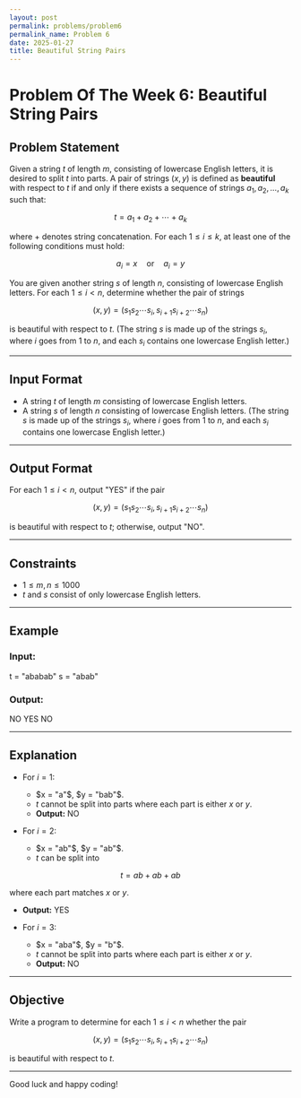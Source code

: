 ```yaml
---
layout: post
permalink: problems/problem6
permalink_name: Problem 6
date: 2025-01-27
title: Beautiful String Pairs
---
```








# Problem Of The Week 6: Beautiful String Pairs

## Problem Statement

Given a string $t$ of length $m$, consisting of lowercase English letters, it is desired to split $t$ into parts. A pair of strings $(x, y)$ is defined as **beautiful** with respect to $t$ if and only if there exists a sequence of strings $a_1, a_2, \ldots, a_k$ such that:

$$
t = a_1 + a_2 + \cdots + a_k
$$

where $+$ denotes string concatenation. For each $1 \leq i \leq k$, at least one of the following conditions must hold: 

$$
a_i = x \quad \text{or} \quad a_i = y
$$

You are given another string $s$ of length $n$, consisting of lowercase English letters. For each $1 \leq i < n$, determine whether the pair of strings 

$$
(x, y) = (s_1 s_2 \cdots s_i, s_{i+1} s_{i+2} \cdots s_n)
$$

is beautiful with respect to $t$.
(The string $s$ is made up of the strings $s_i$, where $i$ goes from $1$ to $n$, and each $s_i$ contains one lowercase English letter.)

---

## Input Format

- A string $t$ of length $m$ consisting of lowercase English letters.
- A string $s$ of length $n$ consisting of lowercase English letters.
	  (The string $s$ is made up of the strings $s_i$, where $i$ goes from $1$ to $n$, and each $s_i$ contains one lowercase English letter.)

---

## Output Format

For each $1 \leq i < n$, output "YES" if the pair 

$$
(x, y) = (s_1 s_2 \cdots s_i, s_{i+1} s_{i+2} \cdots s_n)
$$

is beautiful with respect to $t$; otherwise, output "NO".

---

## Constraints

- $1 \leq m, n \leq 1000$
- $t$ and $s$ consist of only lowercase English letters.

---

## Example

### Input:
t = "ababab"
s = "abab"


### Output:

NO 
YES 
NO

---

## Explanation

- For $i = 1$:
  - $x = "a"$, $y = "bab"$.
  - $t$ cannot be split into parts where each part is either $x$ or $y$.
  - **Output:** NO

- For $i = 2$:
  - $x = "ab"$, $y = "ab"$.
  - $t$ can be split into 

$$
t = ab + ab + ab
$$

  where each part matches $x$ or $y$.
  - **Output:** YES

- For $i = 3$:
  - $x = "aba"$, $y = "b"$.
  - $t$ cannot be split into parts where each part is either $x$ or $y$.
  - **Output:** NO

---

## Objective

Write a program to determine for each $1 \leq i < n$ whether the pair 

$$
(x, y) = (s_1 s_2 \cdots s_i, s_{i+1} s_{i+2} \cdots s_n)
$$

is beautiful with respect to $t$.

---

Good luck and happy coding!
